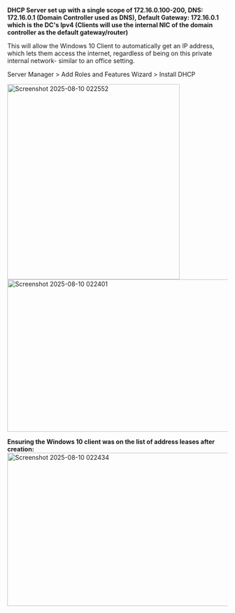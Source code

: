 **DHCP Server set up with a single scope of 172.16.0.100-200, DNS: 172.16.0.1 (Domain Controller used as DNS), Default Gateway: 172.16.0.1 which is the DC's Ipv4 (Clients will use the internal NIC of the domain controller as the default gateway/router)**

This will allow the Windows 10 Client to automatically get an IP address, which lets them access the internet, regardless of being on this private internal network- similar to an office setting.

Server Manager > Add Roles and Features Wizard > Install DHCP

<img width="394" height="447" alt="Screenshot 2025-08-10 022552" src="https://github.com/user-attachments/assets/344c473f-3993-431e-9771-29cf9b1644e4" />
<img width="756" height="349" alt="Screenshot 2025-08-10 022401" src="https://github.com/user-attachments/assets/eacb152c-d629-4d9f-86b0-e9ca0d0636e8" />

**Ensuring the Windows 10 client was on the list of address leases after creation:**
<img width="759" height="351" alt="Screenshot 2025-08-10 022434" src="https://github.com/user-attachments/assets/8d920243-2537-4f3f-b022-d7d86d2d80d1" />
